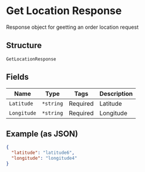 
# Get Location Response

Response object for geetting an order location request

## Structure

`GetLocationResponse`

## Fields

| Name | Type | Tags | Description |
|  --- | --- | --- | --- |
| `Latitude` | `*string` | Required | Latitude |
| `Longitude` | `*string` | Required | Longitude |

## Example (as JSON)

```json
{
  "latitude": "latitude6",
  "longitude": "longitude4"
}
```

